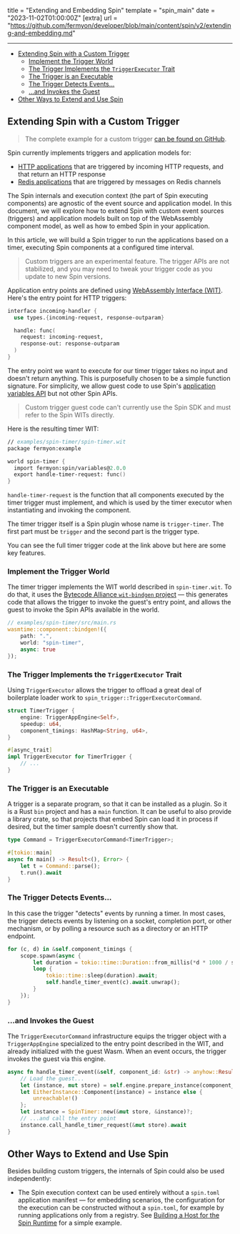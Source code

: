 title = "Extending and Embedding Spin"
template = "spin_main"
date = "2023-11-02T01:00:00Z"
[extra]
url = "https://github.com/fermyon/developer/blob/main/content/spin/v2/extending-and-embedding.md"

---
- [Extending Spin with a Custom Trigger](#extending-spin-with-a-custom-trigger)
  - [Implement the Trigger World](#implement-the-trigger-world)
  - [The Trigger Implements the `TriggerExecutor` Trait](#the-trigger-implements-the-triggerexecutor-trait)
  - [The Trigger is an Executable](#the-trigger-is-an-executable)
  - [The Trigger Detects Events...](#the-trigger-detects-events)
  - [...and Invokes the Guest](#and-invokes-the-guest)
- [Other Ways to Extend and Use Spin](#other-ways-to-extend-and-use-spin)

## Extending Spin with a Custom Trigger

> The complete example for a custom trigger [can be found on GitHub](https://github.com/fermyon/spin/tree/main/examples/spin-timer).

Spin currently implements triggers and application models for:

- [HTTP applications](./http-trigger.md) that are triggered by incoming HTTP
requests, and that return an HTTP response
- [Redis applications](./redis-trigger.md) that are triggered by messages on Redis
channels

The Spin internals and execution context (the part of Spin executing
components) are agnostic of the event source and application model.
In this document, we will explore how to extend Spin with custom event sources
(triggers) and application models built on top of the WebAssembly component
model, as well as how to embed Spin in your application.

In this article, we will build a Spin trigger to run the applications based on a
timer, executing Spin components at a configured time interval.

> Custom triggers are an experimental feature. The trigger APIs are not stabilized, and you may need to tweak your trigger code as you update to new Spin versions.

Application entry points are defined using
[WebAssembly Interface (WIT)](https://component-model.bytecodealliance.org/design/wit.html). Here's the entry point for HTTP triggers:

<!-- @nocpy -->

```fsharp
interface incoming-handler {
  use types.{incoming-request, response-outparam}

  handle: func(
    request: incoming-request,
    response-out: response-outparam
  )
}
```

The entry point we want to execute for our timer trigger takes no input and doesn't return anything. This is purposefully chosen
to be a simple function signature. For simplicity, we allow guest code to use Spin's [application variables API](./variables.md) but not other Spin APIs.

> Custom trigger guest code can't currently use the Spin SDK and must refer to the Spin WITs directly.

Here is the resulting timer WIT:

<!-- @nocpy -->

```fsharp
// examples/spin-timer/spin-timer.wit
package fermyon:example

world spin-timer {
  import fermyon:spin/variables@2.0.0
  export handle-timer-request: func()
}
```

`handle-timer-request` is the function that all components executed by the timer trigger must
implement, and which is used by the timer executor when instantiating and
invoking the component.

The timer trigger itself is a Spin plugin whose name is `trigger-timer`. The first part must be `trigger` and the second part is the trigger type.

You can see the full timer trigger code at the link above but here are some key features.

### Implement the Trigger World

The timer trigger implements the WIT world described in `spin-timer.wit`. To do that, it uses the [Bytecode Alliance `wit-bindgen` project](https://github.com/bytecodealliance/wit-bindgen) — this generates code that allows the trigger to invoke the guest's entry point, and allows the guest to invoke the Spin APIs available in the world.

<!-- @nocpy -->

```rust
// examples/spin-timer/src/main.rs
wasmtime::component::bindgen!({
    path: ".",
    world: "spin-timer",
    async: true
});
```

### The Trigger Implements the `TriggerExecutor` Trait

Using `TriggerExecutor` allows the trigger to offload a great deal of boilerplate loader work to `spin_trigger::TriggerExecutorCommand`.

```rust
struct TimerTrigger {
    engine: TriggerAppEngine<Self>,
    speedup: u64,
    component_timings: HashMap<String, u64>,
}

#[async_trait]
impl TriggerExecutor for TimerTrigger {
    // ...
}
```

### The Trigger is an Executable

A trigger is a separate program, so that it can be installed as a plugin. So it is a Rust `bin` project and has a `main` function. It can be useful to also provide a library crate, so that projects that embed Spin can load it in process if desired, but the timer sample doesn't currently show that.

```rust
type Command = TriggerExecutorCommand<TimerTrigger>;

#[tokio::main]
async fn main() -> Result<(), Error> {
    let t = Command::parse();
    t.run().await
}
```

### The Trigger Detects Events...

In this case the trigger "detects" events by running a timer. In most cases, the trigger detects events by listening on a socket, completion port, or other mechanism, or by polling a resource such as a directory or an HTTP endpoint.

```rust
for (c, d) in &self.component_timings {
    scope.spawn(async {
        let duration = tokio::time::Duration::from_millis(*d * 1000 / speedup);
        loop {
            tokio::time::sleep(duration).await;
            self.handle_timer_event(c).await.unwrap();
        }
    });
}
```

### ...and Invokes the Guest

The `TriggerExecutorCommand` infrastructure equips the trigger object with a `TriggerAppEngine` specialized to the entry point described in the WIT, and already initialized with the guest Wasm. When an event occurs, the trigger invokes the guest via this engine.

```rust
async fn handle_timer_event(&self, component_id: &str) -> anyhow::Result<()> {
    // Load the guest...
    let (instance, mut store) = self.engine.prepare_instance(component_id).await?;
    let EitherInstance::Component(instance) = instance else {
        unreachable!()
    };
    let instance = SpinTimer::new(&mut store, &instance)?;
    // ...and call the entry point
    instance.call_handle_timer_request(&mut store).await
}
```

## Other Ways to Extend and Use Spin

Besides building custom triggers, the internals of Spin could also be used independently:

- The Spin execution context can be used entirely without a `spin.toml` application manifest — for embedding scenarios, the configuration for the
execution can be constructed without a `spin.toml`, for example by running applications only from a registry.  See [Building a Host for the Spin Runtime](https://www.fermyon.com/blog/building-host-for-spin-runtime) for a simple example.

